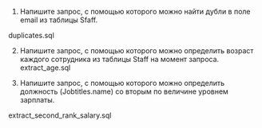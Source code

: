 
1) Напишите запрос, с помощью которого можно найти дубли в поле email из таблицы Sfaff.
    
duplicates.sql
    
2) Напишите запрос, с помощью которого можно определить возраст каждого сотрудника из таблицы Staff на момент запроса.
extract_age.sql
    
3) Напишите запрос, с помощью которого можно определить должность (Jobtitles.name) со вторым по величине уровнем зарплаты.
    
extract_second_rank_salary.sql
